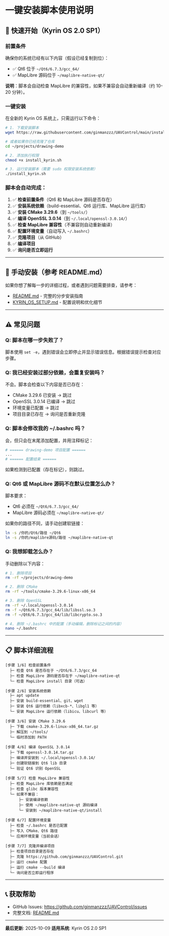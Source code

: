 # 一键安装脚本使用说明

## 🚀 快速开始（Kyrin OS 2.0 SP1）

### 前置条件

确保你的系统已经有以下内容（假设已经复制到位）：

- ✅ Qt6 位于 `~/Qt6/6.7.3/gcc_64/`
- ✅ MapLibre 源码位于 `~/maplibre-native-qt/`

**说明**：脚本会自动检查 MapLibre 的兼容性，如果不兼容会自动重新编译（约 10-20 分钟）。

### 一键安装

在全新的 Kyrin OS 系统上，只需运行以下命令：

```bash
# 1. 下载安装脚本
wget https://raw.githubusercontent.com/ginmanzzz/UAVControl/main/install_kyrin.sh && chmod +x install_kyrin.sh && ./install_kyrin.sh

# 或者如果你已经克隆了仓库
cd ~/projects/drawing-demo

# 2. 添加执行权限
chmod +x install_kyrin.sh

# 3. 运行安装脚本（需要 sudo 权限安装系统依赖）
./install_kyrin.sh
```

### 脚本会自动完成：

1. ✅ **检查前置条件**（Qt6 和 MapLibre 源码是否存在）
2. ✅ **安装系统依赖**（build-essential、Qt6 运行库、MapLibre 运行库）
3. ✅ **安装 CMake 3.29.6**（到 `~/tools/`）
4. ✅ **编译 OpenSSL 3.0.14**（到 `~/.local/openssl-3.0.14/`）
5. ✅ **检查 MapLibre 兼容性**（不兼容则自动重新编译）
6. ✅ **配置环境变量**（自动写入 `~/.bashrc`）
7. ✅ **克隆项目**（从 GitHub）
8. ✅ **编译项目**
9. ✅ **询问是否立即运行**

---

## 🎯 手动安装（参考 README.md）

如果你想了解每一步的详细过程，或者遇到问题需要排查，请参考：

- [README.md](README.md) - 完整的分步安装指南
- [KYRIN_OS_SETUP.md](KYRIN_OS_SETUP.md) - 配置说明和优化细节

---

## ⚠️ 常见问题

### Q: 脚本在哪一步失败了？

脚本使用 `set -e`，遇到错误会立即停止并显示错误信息。根据错误提示检查对应步骤。

### Q: 我已经安装过部分依赖，会重复安装吗？

不会。脚本会检查以下内容是否已存在：
- CMake 3.29.6 已安装 → 跳过
- OpenSSL 3.0.14 已编译 → 跳过
- 环境变量已配置 → 跳过
- 项目目录已存在 → 询问是否重新克隆

### Q: 脚本会修改我的 ~/.bashrc 吗？

会，但只会在末尾添加配置，并用注释标记：
```bash
# ====== drawing-demo 项目配置 ======
...
# ====== 配置结束 ======
```

如果检测到已配置（存在标记），则跳过。

### Q: Qt6 或 MapLibre 源码不在默认位置怎么办？

脚本要求：
- Qt6 必须在 `~/Qt6/6.7.3/gcc_64/`
- MapLibre 源码必须在 `~/maplibre-native-qt/`

如果你的路径不同，请手动创建软链接：
```bash
ln -s /你的/Qt6/路径 ~/Qt6
ln -s /你的/maplibre源码/路径 ~/maplibre-native-qt
```

### Q: 我想卸载怎么办？

手动删除以下内容：

```bash
# 1. 删除项目
rm -rf ~/projects/drawing-demo

# 2. 删除 CMake
rm -rf ~/tools/cmake-3.29.6-linux-x86_64

# 3. 删除 OpenSSL
rm -rf ~/.local/openssl-3.0.14
rm -f ~/Qt6/6.7.3/gcc_64/lib/libssl.so.3
rm -f ~/Qt6/6.7.3/gcc_64/lib/libcrypto.so.3

# 4. 删除 ~/.bashrc 中的配置（手动编辑，删除标记之间的内容）
nano ~/.bashrc
```

---

## 📋 脚本详细流程

```
[步骤 1/6] 检查前置条件
  ├─ 检查 Qt6 是否存在于 ~/Qt6/6.7.3/gcc_64
  ├─ 检查 MapLibre 源码是否存在于 ~/maplibre-native-qt
  └─ 检查 MapLibre install 目录（可选）

[步骤 2/6] 安装系统依赖
  ├─ apt update
  ├─ 安装 build-essential、git、wget
  ├─ 安装 Qt6 运行依赖（libxcb-*、libgl1 等）
  └─ 安装 MapLibre 运行依赖（libicu、libcurl 等）

[步骤 3/6] 安装 CMake 3.29.6
  ├─ 下载 cmake-3.29.6-linux-x86_64.tar.gz
  ├─ 解压到 ~/tools/
  └─ 临时添加到 PATH

[步骤 4/6] 编译 OpenSSL 3.0.14
  ├─ 下载 openssl-3.0.14.tar.gz
  ├─ 编译并安装到 ~/.local/openssl-3.0.14/
  ├─ 创建软链接到 Qt6 lib 目录
  └─ 验证 Qt6 识别 OpenSSL

[步骤 5/7] 检查 MapLibre 兼容性
  ├─ 检查 MapLibre 库依赖是否满足
  ├─ 检查 glibc 版本兼容性
  └─ 如果不兼容：
      ├─ 安装编译依赖
      ├─ 使用 ~/maplibre-native-qt 源码编译
      └─ 安装到 ~/maplibre-native-qt/install

[步骤 6/7] 配置环境变量
  ├─ 检查 ~/.bashrc 是否已配置
  ├─ 写入 CMake、Qt6 路径
  └─ 应用环境变量（当前会话）

[步骤 7/7] 克隆并编译项目
  ├─ 检查项目目录是否存在
  ├─ 克隆 https://github.com/ginmanzzz/UAVControl.git
  ├─ 运行 cmake 配置
  ├─ 运行 cmake --build 编译
  └─ 询问是否立即运行程序
```

---

## 📞 获取帮助

- GitHub Issues: https://github.com/ginmanzzz/UAVControl/issues
- 完整文档: [README.md](README.md)

---

**最后更新**: 2025-10-09
**适用系统**: Kyrin OS 2.0 SP1
